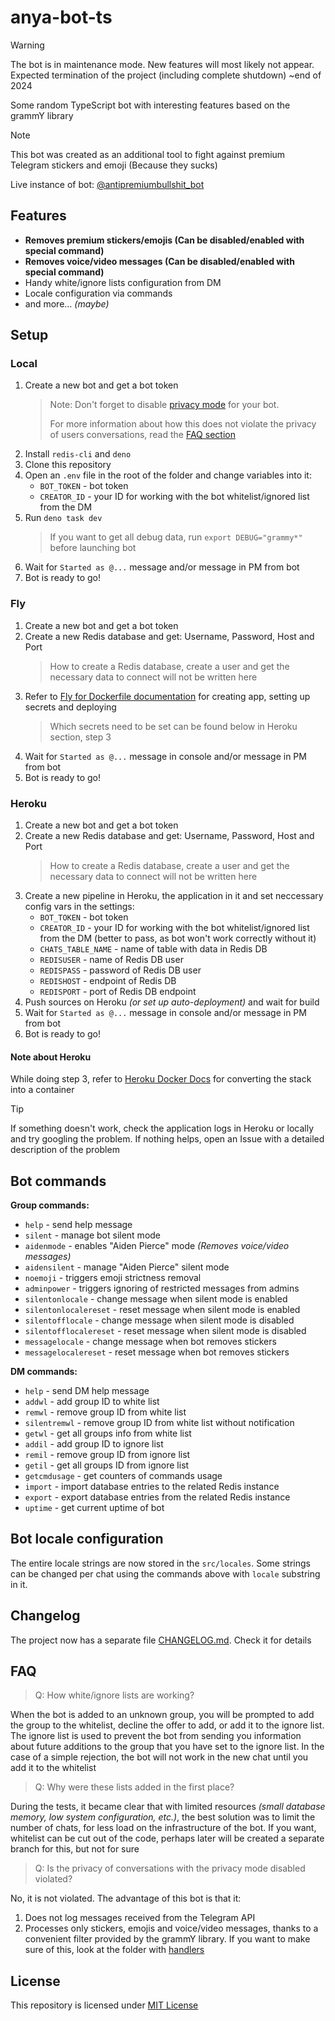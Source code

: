 # anya-bot-ts

> [!WARNING]
> The bot is in maintenance mode. New features will most likely not appear. Expected termination of the project (including complete shutdown) ~end of 2024

Some random TypeScript bot with interesting features based on the grammY library

> [!NOTE]
> This bot was created as an additional tool to fight against premium Telegram stickers and emoji (Because they sucks)
>
> Live instance of bot: [@antipremiumbullshit_bot](https://t.me/antipremiumbullshit_bot)

## Features

- **Removes premium stickers/emojis (Can be disabled/enabled with special command)**
- **Removes voice/video messages (Can be disabled/enabled with special command)**
- Handy white/ignore lists configuration from DM
- Locale configuration via commands
- and more... _(maybe)_

## Setup

### Local

1. Create a new bot and get a bot token
   > Note: Don't forget to disable [privacy mode](https://core.telegram.org/bots#privacy-mode) for your bot.
   >
   > For more information about how this does not violate the privacy of users conversations, read the [FAQ section](#faq)
2. Install `redis-cli` and `deno`
3. Clone this repository
4. Open an `.env` file in the root of the folder and change variables into it:
    - `BOT_TOKEN` - bot token
    - `CREATOR_ID` - your ID for working with the bot whitelist/ignored list from the DM
5. Run `deno task dev`
    > If you want to get all debug data, run `export DEBUG="grammy*"` before launching bot
6. Wait for `Started as @...` message and/or message in PM from bot
7. Bot is ready to go!

### Fly

1. Create a new bot and get a bot token
2. Create a new Redis database and get: Username, Password, Host and Port
    > How to create a Redis database, create a user and get the necessary data to connect will not be written here
3. Refer to [Fly for Dockerfile documentation](https://fly.io/docs/languages-and-frameworks/dockerfile/) for creating app, setting up secrets and deploying
    > Which secrets need to be set can be found below in Heroku section, step 3
4. Wait for `Started as @...` message in console and/or message in PM from bot
5. Bot is ready to go!

### Heroku

1. Create a new bot and get a bot token
2. Create a new Redis database and get: Username, Password, Host and Port
    > How to create a Redis database, create a user and get the necessary data to connect will not be written here
3. Create a new pipeline in Heroku, the application in it and set neccessary config vars in the settings:
    - `BOT_TOKEN` - bot token
    - `CREATOR_ID` - your ID for working with the bot whitelist/ignored list from the DM (better to pass, as bot won't work correctly without it)
    - `CHATS_TABLE_NAME` - name of table with data in Redis DB
    - `REDISUSER` - name of Redis DB user
    - `REDISPASS` - password of Redis DB user
    - `REDISHOST` - endpoint of Redis DB
    - `REDISPORT` - port of Redis DB endpoint
4. Push sources on Heroku _(or set up auto-deployment)_ and wait for build
5. Wait for `Started as @...` message in console and/or message in PM from bot
6. Bot is ready to go!

#### Note about Heroku

While doing step 3, refer to [Heroku Docker Docs](https://devcenter.heroku.com/articles/build-docker-images-heroku-yml#getting-started) for converting the stack into a container

> [!TIP]
> If something doesn't work, check the application logs in Heroku or locally and try googling the problem. If nothing helps, open an Issue with a detailed description of the problem

## Bot commands

**Group commands:**

- `help` - send help message
- `silent` - manage bot silent mode
- `aidenmode` - enables "Aiden Pierce" mode _(Removes voice/video messages)_
- `aidensilent` - manage "Aiden Pierce" silent mode
- `noemoji` - triggers emoji strictness removal
- `adminpower` - triggers ignoring of restricted messages from admins
- `silentonlocale` - change message when silent mode is enabled
- `silentonlocalereset` - reset message when silent mode is enabled
- `silentofflocale` - change message when silent mode is disabled
- `silentofflocalereset` - reset message when silent mode is disabled
- `messagelocale` - change message when bot removes stickers
- `messagelocalereset` - reset message when bot removes stickers

**DM commands:**

- `help` - send DM help message
- `addwl` - add group ID to white list
- `remwl` - remove group ID from white list
- `silentremwl` - remove group ID from white list without notification
- `getwl` - get all groups info from white list
- `addil` - add group ID to ignore list
- `remil` - remove group ID from ignore list
- `getil` - get all groups ID from ignore list
- `getcmdusage` - get counters of commands usage
- `import` - import database entries to the related Redis instance
- `export` - export database entries from the related Redis instance
- `uptime` - get current uptime of bot

## Bot locale configuration

The entire locale strings are now stored in the `src/locales`. Some strings can be changed per chat using the commands above with `locale` substring in it.

## Changelog

The project now has a separate file [CHANGELOG.md](https://github.com/SecondThundeR/anya-bot-ts/blob/main/CHANGELOG.md). Check it for details

## FAQ

> Q: How white/ignore lists are working?

When the bot is added to an unknown group, you will be prompted
to add the group to the whitelist, decline the offer to add,
or add it to the ignore list. The ignore list is used to prevent
the bot from sending you information about future additions to the
group that  you have set to the ignore list. In the case of a simple
rejection, the bot will not work in the new chat until you add it
to the whitelist

> Q: Why were these lists added in the first place?

During the tests, it became clear that with limited resources
_(small database memory, low system configuration, etc.)_,
the best solution was to limit the number of chats, for
less load on the infrastructure of the bot. If you want,
whitelist can be cut out of the code, perhaps later will
be created a separate branch for this, but not for sure

> Q: Is the privacy of conversations with the privacy mode disabled violated?

No, it is not violated. The advantage of this bot is that it:

1. Does not log messages received from the Telegram API
2. Processes only stickers, emojis and voice/video messages,
thanks to a convenient filter provided by the grammY library.
If you want to make sure of this, look at the folder with [handlers](https://github.com/SecondThundeR/anya-bot-ts/tree/main/src/handlers)

## License

This repository is licensed under [MIT License](https://github.com/SecondThundeR/anya-bot-ts/blob/main/LICENSE)
